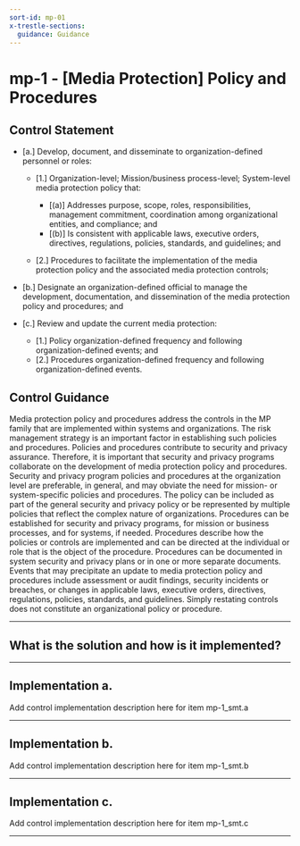 ```yaml
---
sort-id: mp-01
x-trestle-sections:
  guidance: Guidance
---
```


# mp-1 - \[Media Protection\] Policy and Procedures

## Control Statement

- \[a.\] Develop, document, and disseminate to organization-defined personnel or roles:

  - \[1.\] Organization-level; Mission/business process-level; System-level media protection policy that:

    - \[(a)\] Addresses purpose, scope, roles, responsibilities, management commitment, coordination among organizational entities, and compliance; and
    - \[(b)\] Is consistent with applicable laws, executive orders, directives, regulations, policies, standards, and guidelines; and

  - \[2.\] Procedures to facilitate the implementation of the media protection policy and the associated media protection controls;

- \[b.\] Designate an organization-defined official to manage the development, documentation, and dissemination of the media protection policy and procedures; and

- \[c.\] Review and update the current media protection:

  - \[1.\] Policy organization-defined frequency and following organization-defined events; and
  - \[2.\] Procedures organization-defined frequency and following organization-defined events.

## Control Guidance

Media protection policy and procedures address the controls in the MP family that are implemented within systems and organizations. The risk management strategy is an important factor in establishing such policies and procedures. Policies and procedures contribute to security and privacy assurance. Therefore, it is important that security and privacy programs collaborate on the development of media protection policy and procedures. Security and privacy program policies and procedures at the organization level are preferable, in general, and may obviate the need for mission- or system-specific policies and procedures. The policy can be included as part of the general security and privacy policy or be represented by multiple policies that reflect the complex nature of organizations. Procedures can be established for security and privacy programs, for mission or business processes, and for systems, if needed. Procedures describe how the policies or controls are implemented and can be directed at the individual or role that is the object of the procedure. Procedures can be documented in system security and privacy plans or in one or more separate documents. Events that may precipitate an update to media protection policy and procedures include assessment or audit findings, security incidents or breaches, or changes in applicable laws, executive orders, directives, regulations, policies, standards, and guidelines. Simply restating controls does not constitute an organizational policy or procedure.

______________________________________________________________________

## What is the solution and how is it implemented?

<!-- Please leave this section blank and enter implementation details in the parts below. -->

______________________________________________________________________

## Implementation a.

Add control implementation description here for item mp-1_smt.a

______________________________________________________________________

## Implementation b.

Add control implementation description here for item mp-1_smt.b

______________________________________________________________________

## Implementation c.

Add control implementation description here for item mp-1_smt.c

______________________________________________________________________
